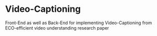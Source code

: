 # Video-Captioning
Front-End as well as Back-End for implementing Video-Captioning from ECO-efficient video understanding research paper

